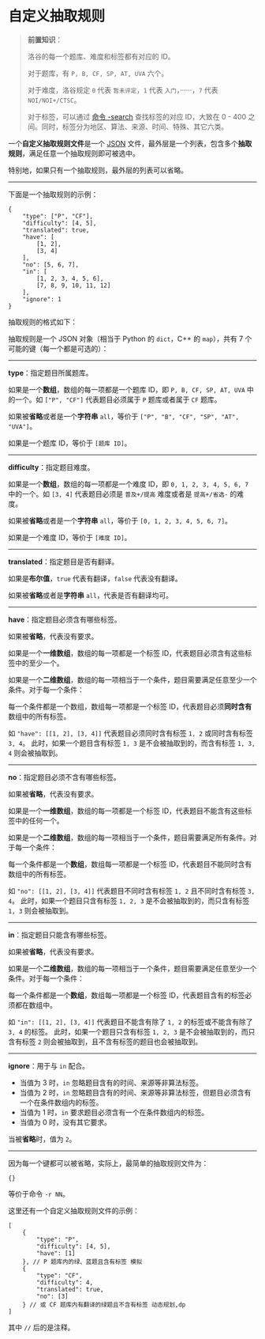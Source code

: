 # 自定义抽取规则

> **前置知识**：
>
> 洛谷的每一个题库、难度和标签都有对应的 ID。
>
> 对于题库，有 `P, B, CF, SP, AT, UVA` 六个。
>
> 对于难度，洛谷规定 `0` 代表 `暂未评定`，`1` 代表 `入门`，······，`7` 代表 `NOI/NOI+/CTSC`。
>
> 对于标签，可以通过 [命令 -search]() 查找标签的对应 ID，大致在 0 - 400 之间。同时，标签分为地区、算法、来源、时间、特殊、其它六类。

一个**自定义抽取规则文件**是一个 [JSON](https://www.runoob.com/json/json-syntax.html) 文件，最外层是一个列表，包含多个**抽取规则**，满足任意一个抽取规则即可被选中。

特别地，如果只有一个抽取规则，最外层的列表可以省略。

---

下面是一个抽取规则的示例：

```
{
    "type": ["P", "CF"],
    "difficulty": [4, 5],
    "translated": true,
    "have": [
        [1, 2],
        [3, 4]
    ],
    "no": [5, 6, 7],
    "in": [
        [1, 2, 3, 4, 5, 6],
        [7, 8, 9, 10, 11, 12]
    ],
    "ignore": 1
}
```

抽取规则的格式如下：

抽取规则是一个 JSON 对象（相当于 Python 的 `dict`，C++ 的 `map`），共有 7 个可能的键（每一个都是可选的）：

---

**type**：指定题目所属题库。

如果是一个**数组**，数组的每一项都是一个题库 ID，即 `P, B, CF, SP, AT, UVA` 中的一个。如 `["P", "CF"]` 代表题目必须属于 `P` 题库或者属于 `CF` 题库。

如果被**省略**或者是一个**字符串** `all`，等价于 `["P", "B", "CF", "SP", "AT", "UVA"]`。

如果是一个题库 ID，等价于 `[题库 ID]`。

---

**difficulty**：指定题目难度。

如果是一个**数组**，数组的每一项都是一个难度 ID，即 `0, 1, 2, 3, 4, 5, 6, 7` 中的一个。如 `[3, 4]` 代表题目必须是 `普及+/提高` 难度或者是 `提高+/省选-` 的难度。

如果被**省略**或者是一个**字符串** `all`，等价于 `[0, 1, 2, 3, 4, 5, 6, 7]`。

如果是一个难度 ID，等价于 `[难度 ID]`。

---

**translated**：指定题目是否有翻译。

如果是**布尔值**，`true` 代表有翻译，`false` 代表没有翻译。

如果被**省略**或者是**字符串** `all`，代表是否有翻译均可。

--- 

**have**：指定题目必须含有哪些标签。

如果被**省略**，代表没有要求。

如果是一个**一维数组**，数组的每一项都是一个标签 ID，代表题目必须含有这些标签中的至少一个。

如果是一个**二维数组**，数组的每一项相当于一个条件，题目需要满足任意至少一个条件。对于每一个条件：

每一个条件都是一个数组，数组每一项都是一个标签 ID，代表题目必须**同时含有**数组中的所有标签。

如 `"have": [[1, 2], [3, 4]]` 代表题目必须同时含有标签 `1, 2` 或同时含有标签 `3, 4`。 此时，如果一个题目含有标签 `1, 3` 是不会被抽取到的，而含有标签 `1, 3, 4` 则会被抽取到。

---

**no**：指定题目必须不含有哪些标签。

如果被**省略**，代表没有要求。

如果是一个**一维数组**，数组的每一项都是一个标签 ID，代表题目不能含有这些标签中的任何一个。

如果是一个**二维数组**，数组的每一项相当于一个条件，题目需要满足所有条件。对于每一个条件：

每一个条件都是一个**数组**，数组每一项都是一个标签 ID，代表题目不能同时含有数组中的所有标签。

如 `"no": [[1, 2], [3, 4]]` 代表题目不同时含有标签 `1, 2` 且不同时含有标签 `3, 4`。 此时，如果一个题目只含有标签 `1, 2, 3` 是不会被抽取到的，而只含有标签 `1, 3` 则会被抽取到。

---

**in**：指定题目只能含有哪些标签。

如果被**省略**，代表没有要求。

如果是一个**二维数组**，数组的每一项相当于一个条件，题目需要满足任意至少一个条件。对于每一个条件：

每一个条件都是一个**数组**，数组每一项都是一个标签 ID，代表题目含有的标签必须都在数组中。

如 `"in": [[1, 2], [3, 4]]` 代表题目不能含有除了 `1, 2` 的标签或不能含有除了 `3, 4` 的标签。 此时，如果一个题目只含有标签 `1, 2, 3` 是不会被抽取到的，而只含有标签 `2` 则会被抽取到，且不含有标签的题目也会被抽取到。

---

**ignore**：用于与 `in` 配合。

* 当值为 3 时，`in` 忽略题目含有的时间、来源等非算法标签。
* 当值为 2 时，`in` 忽略题目含有的时间、来源等非算法标签，但题目必须含有一个在条件数组内的标签。
* 当值为 1 时，`in` 要求题目必须含有一个在条件数组内的标签。
* 当值为 0 时，没有其它要求。

当被**省略**时，值为 `2`。

---

因为每一个键都可以被省略，实际上，最简单的抽取规则文件为：

```
{}
```

等价于命令 `-r NN`。

这里还有一个自定义抽取规则文件的示例：

```
[
    {
        "type": "P",
        "difficulty": [4, 5],
        "have": [1]
    }, // P 题库内的绿、蓝题且含有标签 模拟
    {
        "type": "CF",
        "difficulty": 4,
        "translated": true,
        "no": [3]
    } // 或 CF 题库内有翻译的绿题且不含有标签 动态规划,dp
]
```

其中 `//` 后的是注释。